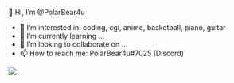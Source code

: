 👋 Hi, I’m @PolarBear4u

- 👀 I’m interested in: coding, cgi, anime, basketball, piano, guitar
- 🌱 I’m currently learning ...
- 💞️ I’m looking to collaborate on ...
- 📫 How to reach me: PolarBear4u#7025 (Discord)

<p><img align="left" src="https://github-readme-stats.vercel.app/api?username=PolarBear4u&count_private=true&show_icons=true" /></p>






<!---
PolarBear4u/PolarBear4u is a ✨ special ✨ repository because its `README.md` (this file) appears on your GitHub profile.
You can click the Preview link to take a look at your changes.
--->
